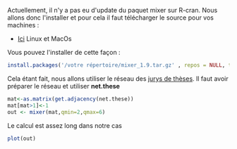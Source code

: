 
Actuellement, il n'y a pas eu d'update du paquet mixer sur R-cran. 
Nous allons donc l'installer et pour cela il faut télécharger le source pour vos machines : 
* [Ici](https://cran.r-project.org/src/contrib/Archive/mixer/mixer_1.9.tar.gz) Linux et MacOs 

Vous pouvez l'installer de cette façon : 
```R
install.packages('/votre répertoire/mixer_1.9.tar.gz' , repos = NULL, type="source")
```

Cela étant fait, nous allons utiliser le réseau des [jurys de thèses](https://github.com/PirehP1/RessourcesReseauxED/blob/master/script/theseshistoire.md). Il faut avoir préparer le réseau et utiliser **net.these**

```R
mat<-as.matrix(get.adjacency(net.these))
mat[mat>1]<-1
out <- mixer(mat,qmin=2,qmax=6)
```
Le calcul est assez long dans notre cas 

```R
plot(out)
```
